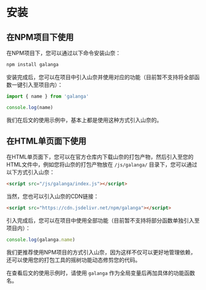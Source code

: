 # 安装

## 在NPM项目下使用

在NPM项目下，您可以通过以下命令安装山奈：

```bash
npm install galanga
```

安装完成后，您可以在项目中引入山奈并使用对应的功能（目前暂不支持将全部函数一键引入至项目内）：

```js
import { name } from 'galanga'

console.log(name)
```
我们在后文的使用示例中，基本上都是使用这种方式引入山奈的。

## 在HTML单页面下使用

在HTML单页面下，您可以在官方仓库内下载山奈的打包产物，然后引入至您的HTML文件中，例如您将山奈的打包产物放在 `/js/galanga/` 目录下，您可以通过以下方式引入山奈：

```html
<script src="/js/galanga/index.js"></script>
```

当然，您也可以引入山奈的CDN链接：

```html
<script src="https://cdn.jsdelivr.net/npm/galanga"></script>
```

引入完成后，您可以在项目中使用全部功能（目前暂不支持将部分函数单独引入至项目内）：

```js
console.log(galanga.name)
```

我们更推荐使用NPM项目的方式引入山奈，因为这样不仅可以更好地管理依赖，还可以使用您的打包工具的摇树功能动态修剪您的代码。

在查看后文的使用示例时，请使用 `galanga` 作为全局变量后再加具体的功能函数名。
